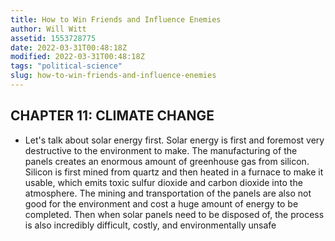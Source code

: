 ```yaml
---
title: How to Win Friends and Influence Enemies
author: Will Witt
assetid: 1553728775
date: 2022-03-31T00:48:18Z
modified: 2022-03-31T00:48:18Z
tags: "political-science"
slug: how-to-win-friends-and-influence-enemies
---
```


## CHAPTER 11: CLIMATE CHANGE

*  Let's talk about solar energy first. Solar energy is first and foremost very destructive to the environment to make. The manufacturing of the panels creates an enormous amount of greenhouse gas from silicon. Silicon is first mined from quartz and then heated in a furnace to make it usable, which emits toxic sulfur dioxide and carbon dioxide into the atmosphere. The mining and transportation of the panels are also not good for the environment and cost a huge amount of energy to be completed. Then when solar panels need to be disposed of, the process is also incredibly difficult, costly, and environmentally unsafe


